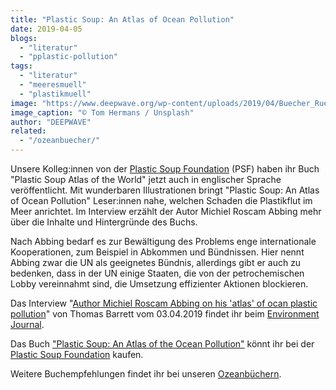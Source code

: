 ```yaml
---
title: "Plastic Soup: An Atlas of Ocean Pollution"
date: 2019-04-05
blogs: 
  - "literatur"
  - "pplastic-pollution"
tags: 
  - "literatur"
  - "meeresmuell"
  - "plastikmuell"
image: "https://www.deepwave.org/wp-content/uploads/2019/04/Buecher_Ruecken_tom-hermans-unsplash-scaled.jpg"
image_caption: "© Tom Hermans / Unsplash"
author: "DEEPWAVE"
related: 
  - "/ozeanbuecher/"
---
```


Unsere Kolleg:innen von der [Plastic Soup Foundation](https://www.plasticsoupfoundation.org/en/) (PSF) haben ihr Buch "Plastic Soup Atlas of the World" jetzt auch in englischer Sprache veröffentlicht. Mit wunderbaren Illustrationen bringt "Plastic Soup: An Atlas of Ocean Pollution" Leser:innen nahe, welchen Schaden die Plastikflut im Meer anrichtet. Im Interview erzählt der Autor Michiel Roscam Abbing mehr über die Inhalte und Hintergründe des Buchs.

Nach Abbing bedarf es zur Bewältigung des Problems enge internationale Kooperationen, zum Beispiel in Abkommen und Bündnissen. Hier nennt Abbing zwar die UN als geeignetes Bündnis, allerdings gibt er auch zu bedenken, dass in der UN einige Staaten, die von der petrochemischen Lobby vereinnahmt sind, die Umsetzung effizienter Aktionen blockieren.

Das Interview "[Author Michiel Roscam Abbing on his 'atlas' of ocan plastic pollution](https://environmentjournal.online/articles/interview-author-michiel-roscam-abbing-on-his-atlas-of-ocean-plastic-pollution/)" von Thomas Barrett vom 03.04.2019 findet ihr beim [Environment Journal](https://environmentjournal.online/).

Das Buch ["Plastic Soup: An Atlas of the Ocean Pollution"](https://www.plasticsoupfoundation.org/en/our-approach/plastic-soup-atlas/) könnt ihr bei der [Plastic Soup Foundation](https://www.plasticsoupfoundation.org/en/) kaufen.

Weitere Buchempfehlungen findet ihr bei unseren [Ozeanbüchern](https://www.deepwave.org/ozeanbuecher/).
